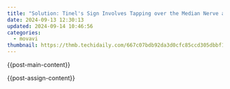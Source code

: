 ```yaml
---
title: "Solution: Tinel's Sign Involves Tapping over the Median Nerve at the Wrist to See if It Produces Sensations in the Fingers Served by that Nerve, Indicating Possible Compression Within the Carpal Tunnel. Phalen's Test Is Performed by Flexing the Wrist Fully and Holding for 60 Seconds to Check for Exacerbation of Symptoms."
date: 2024-09-13 12:30:13
updated: 2024-09-14 10:46:56
categories:
  - movavi
thumbnail: https://thmb.techidaily.com/667c07bdb92da3d0cfc85ccd305dbbf14b3797ec47ad22d2523d6d2404f16cd1.jpg
---
```


{{post-main-content}}

<ins class="adsbygoogle"
     style="display:block"
     data-ad-format="autorelaxed"
     data-ad-client="ca-pub-7571918770474297"
     data-ad-slot="1223367746"></ins>

{{post-assign-content}}

<ins class="adsbygoogle"
     style="display:block"
     data-ad-client="ca-pub-7571918770474297"
     data-ad-slot="8358498916"
     data-ad-format="auto"
     data-full-width-responsive="true"></ins>
